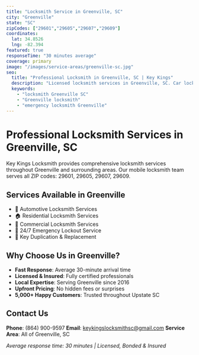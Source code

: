 ```yaml
---
title: "Locksmith Service in Greenville, SC"
city: "Greenville"
state: "SC"
zipCodes: ["29601","29605","29607","29609"]
coordinates:
  lat: 34.8526
  lng: -82.394
featured: true
responseTime: "30 minutes average"
coverage: primary
image: "/images/service-areas/greenville-sc.jpg"
seo:
  title: "Professional Locksmith in Greenville, SC | Key Kings"
  description: "Licensed locksmith services in Greenville, SC. Car lockouts, house lockouts, key replacement & more. Fast 30-min response. Call (864) 900-9597"
  keywords:
    - "locksmith Greenville SC"
    - "Greenville locksmith"
    - "emergency locksmith Greenville"
---
```


# Professional Locksmith Services in Greenville, SC

Key Kings Locksmith provides comprehensive locksmith services throughout Greenville and surrounding areas. Our mobile locksmith team serves all ZIP codes: 29601, 29605, 29607, 29609.

## Services Available in Greenville

- 🚗 Automotive Locksmith Services
- 🏠 Residential Locksmith Services
- 🏢 Commercial Locksmith Services
- 🚨 24/7 Emergency Lockout Service
- 🔑 Key Duplication & Replacement

## Why Choose Us in Greenville?

- **Fast Response**: Average 30-minute arrival time
- **Licensed & Insured**: Fully certified professionals
- **Local Expertise**: Serving Greenville since 2016
- **Upfront Pricing**: No hidden fees or surprises
- **5,000+ Happy Customers**: Trusted throughout Upstate SC

## Contact Us

**Phone**: (864) 900-9597
**Email**: keykingslocksmithsc@gmail.com
**Service Area**: All of Greenville, SC

*Average response time: 30 minutes | Licensed, Bonded & Insured*

